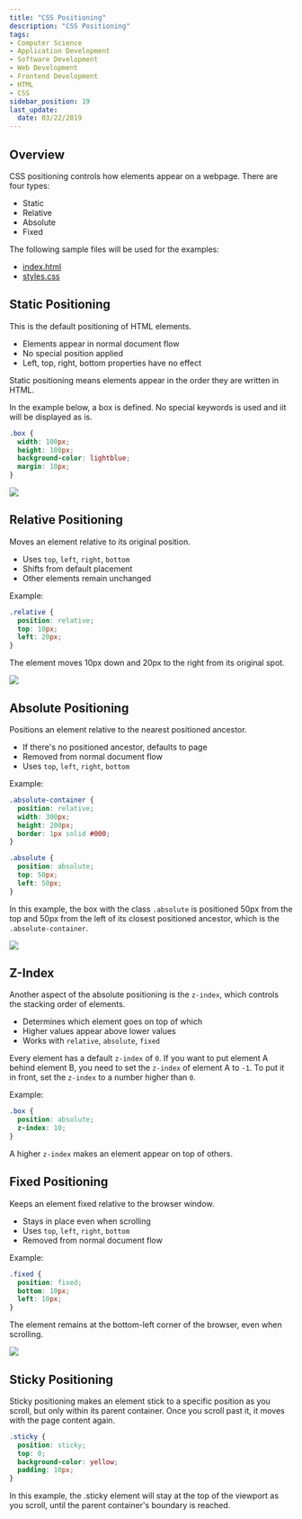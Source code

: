 ```yaml
---
title: "CSS Positioning"
description: "CSS Positioning"
tags:
- Computer Science
- Application Development
- Software Development
- Web Development
- Frontend Development
- HTML
- CSS
sidebar_position: 19
last_update:
  date: 03/22/2019
---
```



## Overview 

CSS positioning controls how elements appear on a webpage. There are four types:

- Static
- Relative
- Absolute
- Fixed

The following sample files will be used for the examples:

- [index.html](https://github.com/joseeden/joeden/tree/master/docs/021-Software-Engineering/009-Web-Development/000-Projects/001-Basics/006-CSS-Positioning)
- [styles.css](https://github.com/joseeden/joeden/tree/master/docs/021-Software-Engineering/009-Web-Development/000-Projects/001-Basics/006-CSS-Positioning)

## Static Positioning

This is the default positioning of HTML elements.

- Elements appear in normal document flow
- No special position applied
- Left, top, right, bottom properties have no effect

Static positioning means elements appear in the order they are written in HTML.

In the example below, a box is defined. No special keywords is used and iit will be displayed as is.

```css
.box { 
  width: 100px; 
  height: 100px; 
  background-color: lightblue; 
  margin: 10px; 
} 
```

![](/img/docs/all-things-webdev-static.png)


## Relative Positioning

Moves an element relative to its original position.

- Uses `top`, `left`, `right`, `bottom`
- Shifts from default placement
- Other elements remain unchanged

Example:

```css
.relative { 
  position: relative; 
  top: 10px; 
  left: 20px; 
}
```

The element moves 10px down and 20px to the right from its original spot.

![](/img/docs/all-things-webdev-Relative.png)


## Absolute Positioning

Positions an element relative to the nearest positioned ancestor.

- If there's no positioned ancestor, defaults to page
- Removed from normal document flow
- Uses `top`, `left`, `right`, `bottom`

Example:

```css
.absolute-container { 
  position: relative; 
  width: 300px; 
  height: 200px; 
  border: 1px solid #000; 
}

.absolute { 
  position: absolute; 
  top: 50px; 
  left: 50px; 
}
```

In this example, the box with the class `.absolute` is positioned 50px from the top and 50px from the left of its closest positioned ancestor, which is the `.absolute-container`.

![](/img/docs/Screenshot-2025-03-31-133942.png)


## Z-Index

Another aspect of the absolute positioning is the `z-index`, which controls the stacking order of elements.

- Determines which element goes on top of which
- Higher values appear above lower values
- Works with `relative`, `absolute`, `fixed`

Every element has a default `z-index` of `0`. If you want to put element A behind element B, you need to set the `z-index` of element A to `-1`. To put it in front, set the `z-index` to a number higher than `0`.

Example:

```css
.box {
  position: absolute;
  z-index: 10;
}
```

A higher `z-index` makes an element appear on top of others.

## Fixed Positioning

Keeps an element fixed relative to the browser window.

- Stays in place even when scrolling
- Uses `top`, `left`, `right`, `bottom`
- Removed from normal document flow

Example:

```css
.fixed { 
  position: fixed; 
  bottom: 10px; 
  left: 10px; 
}
```

The element remains at the bottom-left corner of the browser, even when scrolling.

<div class="img-center"> 

![](/gif/docs/css-fix-position.gif)

</div>


## Sticky Positioning 

Sticky positioning makes an element stick to a specific position as you scroll, but only within its parent container. Once you scroll past it, it moves with the page content again.

```css
.sticky { 
  position: sticky; 
  top: 0; 
  background-color: yellow; 
  padding: 10px; 
}
```

In this example, the .sticky element will stay at the top of the viewport as you scroll, until the parent container's boundary is reached.






